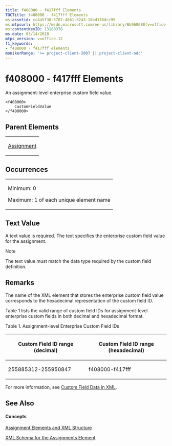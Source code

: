 ```yaml
---
title: f408000 - f417fff Elements
TOCTitle: f408000 - f417fff Elements
ms:assetid: cc4a5f30-5707-4861-8243-18bd138dcc95
ms:mtpsurl: https://msdn.microsoft.com/en-us/library/Bb968688(v=office.12)
ms:contentKeyID: 13188378
ms.date: 03/14/2018
mtps_version: v=office.12
f1_keywords:
- f408000 - f417fff elements
monikerRange: '>= project-client-2007 || project-client-odc'
---
```


# f408000 - f417fff Elements




An assignment-level enterprise custom field value.

    <f408000>
        CustomFieldValue
    </f408000>

## Parent Elements

<table>
<colgroup>
<col style="width: 100%" />
</colgroup>
<tbody>
<tr class="odd">
<td><p><a href="assignment-element.md">Assignment</a></p></td>
</tr>
</tbody>
</table>

## Occurrences

<table>
<colgroup>
<col style="width: 100%" />
</colgroup>
<tbody>
<tr class="odd">
<td><p>Minimum: 0</p>
<p>Maximum: 1 of each unique element name</p></td>
</tr>
</tbody>
</table>

## Text Value

A text value is required. The text specifies the enterprise custom field value for the assignment.


> [!NOTE]
> The text value must match the data type required by the custom field definition.


## Remarks

The name of the XML element that stores the enterprise custom field value corresponds to the hexadecimal representation of the custom field ID.

Table 1 lists the valid range of custom field IDs for assignment-level enterprise custom fields in both decimal and hexadecimal format.

Table 1. Assignment-level Enterprise Custom Field IDs

<table>
<colgroup>
<col style="width: 50%" />
<col style="width: 50%" />
</colgroup>
<thead>
<tr class="header">
<th><p>Custom Field ID range (decimal)</p></th>
<th><p>Custom Field ID range (hexadecimal)</p></th>
</tr>
</thead>
<tbody>
<tr class="odd">
<td><p>255885312-255950847</p></td>
<td><p>f408000-f417fff</p></td>
</tr>
</tbody>
</table>

For more information, see [Custom Field Data in XML](custom-field-data-in-xml.md).

## See Also

#### Concepts

[Assignment Elements and XML Structure](assignment-elements-and-xml-structure.md)

[XML Schema for the Assignments Element](xml-schema-for-the-assignments-element.md)

